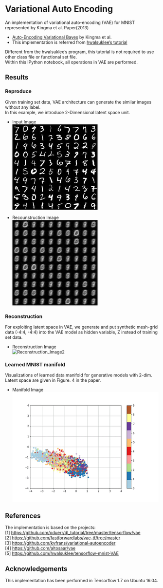 # Variational Auto Encoding

An implementation of variational auto-encoding (VAE) for MNIST represented by Kingma et al. Paper(2013)
* [Auto-Encoding Variational Bayes](https://arxiv.org/pdf/1312.6114) by Kingma et al. 
* This implementation is referred from [hwalsuklee’s tutorial](https://github.com/hwalsuklee/tensorflow-mnist-VAE)

Different from the hwalsuklee’s program, this tutorial is not required to use other class file or functional set file.   
Within this IPython notebook, all operations in VAE are performed.


## Results
### Reproduce

Given training set data, VAE architecture can generate the similar images without any label.<br>
In this example, we introduce 2-Dimensional latent space unit. 

* Input Image  
![Input_Image](https://github.com/MingyuKim87/VAE/blob/master/Results/Input_Image.jpg)

* Recounstruction Image  
![Reconstruction_Image](https://github.com/MingyuKim87/VAE/blob/master/Results/PRR.gif)


### Reconstruction

For exploiting latent space in VAE, we generate and put synthetic mesh-grid data (-4:4, -4:4) into the VAE model as hidden variable, Z instead of training set data. 

* Reconstruction Image  
![Reconstruction_Image2](https://github.com/MingyuKim87/VAE/blob/master/Results/PMLR_Reconstruction.gif)

### Learned MNIST manifold

Visualizations of learned data manifold for generative models with 2-dim.<br>
Latent space are given in Figure. 4 in the paper.  


* Manifold Image  
![Manifold_Image](https://github.com/MingyuKim87/VAE/blob/master/Results/PRML_Map.gif)


## References
The implementation is based on the projects:  
[1] https://github.com/oduerr/dl_tutorial/tree/master/tensorflow/vae  
[2] https://github.com/fastforwardlabs/vae-tf/tree/master  
[3] https://github.com/kvfrans/variational-autoencoder  
[4] https://github.com/altosaar/vae  
[5] https://github.com/hwalsuklee/tensorflow-mnist-VAE


## Acknowledgements
This implementation has been performed in Tensorflow 1.7 on Ubuntu 16.04.
